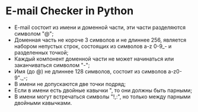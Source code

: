 # E-mail Checker in Python
* E-mail состоит из имени и доменной части, эти части разделяются символом "@";
* Доменная часть не короче 3 символов и не длиннее 256, является набором непустых строк, состоящих из символов a-z 0-9_- и разделенных точкой; 
* Каждый компонент доменной части не может начинаться или заканчиваться символом "-"; 
* Имя (до @) не длиннее 128 символов, состоит из символов a-z0-9"._-;
* В имени не допускаются две точки подряд;
* Если в имени есть двойные кавычки ", то они должны быть парными;
* В имени могут встречаться символы "!,:", но только между парными двойными кавычками.
